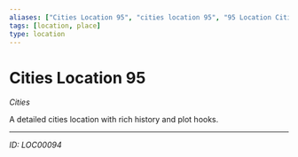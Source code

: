 ```yaml
---
aliases: ["Cities Location 95", "cities location 95", "95 Location Cities"]
tags: [location, place]
type: location
---
```


# Cities Location 95

*Cities*

A detailed cities location with rich history and plot hooks.

---
*ID: LOC00094*